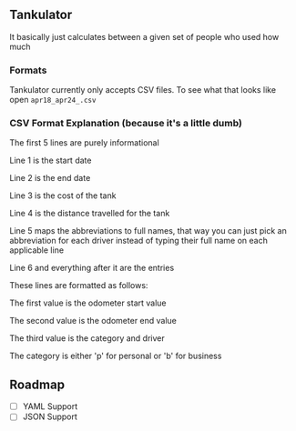 
## Tankulator
It basically just calculates between a given set of people who used how much

### Formats
Tankulator currently only accepts CSV files. To see what that looks like open `apr18_apr24_.csv`

### CSV Format Explanation (because it's a little dumb)
The first 5 lines are purely informational

Line 1 is the start date

Line 2 is the end date

Line 3 is the cost of the tank

Line 4 is the distance travelled for the tank

Line 5 maps the abbreviations to full names, that way you can just pick an abbreviation
for each driver instead of typing their full name on each applicable line

Line 6 and everything after it are the entries

These lines are formatted as follows:

The first value is the odometer start value 

The second value is the odometer end value

The third value is the category and driver

The category is either 'p' for personal or 'b' for business

## Roadmap
- [ ] YAML Support
- [ ] JSON Support
